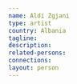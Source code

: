 ```yaml
---
name: Aldi Zgjani
type: artist
country: Albania
tagline:
description:
related-persons:
connections:
layout: person
---
```

